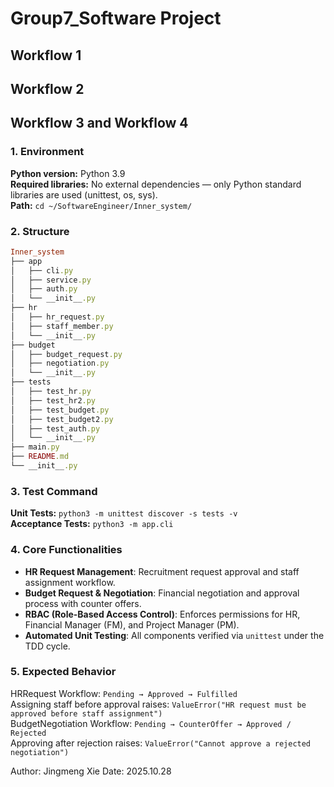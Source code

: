 # Group7_Software Project
## Workflow 1

## Workflow 2

## Workflow 3 and Workflow 4
### 1. Environment
**Python version:** Python 3.9  
**Required libraries:**
No external dependencies — only Python standard libraries are used (unittest, os, sys).  
**Path:** `cd ~/SoftwareEngineer/Inner_system/`  

### 2. Structure
```ruby
Inner_system
├── app
│   ├── cli.py
│   ├── service.py
│   ├── auth.py
│   └── __init__.py
├── hr
│   ├── hr_request.py
│   ├── staff_member.py
│   └── __init__.py
├── budget
│   ├── budget_request.py
│   ├── negotiation.py
│   └── __init__.py
├── tests
│   ├── test_hr.py
│   ├── test_hr2.py
│   ├── test_budget.py
│   ├── test_budget2.py
│   ├── test_auth.py
│   └── __init__.py
├── main.py
├── README.md
└── __init__.py
```

### 3. Test Command
**Unit Tests:** `python3 -m unittest discover -s tests -v`  
**Acceptance Tests:** `python3 -m app.cli`

### 4. Core Functionalities
- **HR Request Management**: Recruitment request approval and staff assignment workflow.  
- **Budget Request & Negotiation**: Financial negotiation and approval process with counter offers.  
- **RBAC (Role-Based Access Control)**: Enforces permissions for HR, Financial Manager (FM), and Project Manager (PM).  
- **Automated Unit Testing**: All components verified via `unittest` under the TDD cycle.  

### 5. Expected Behavior
HRRequest Workflow: `Pending → Approved → Fulfilled`  
Assigning staff before approval raises: `ValueError("HR request must be approved before staff assignment")`  
BudgetNegotiation Workflow: `Pending → CounterOffer → Approved / Rejected`  
Approving after rejection raises: `ValueError("Cannot approve a rejected negotiation")`  

Author: Jingmeng Xie
Date: 2025.10.28  

